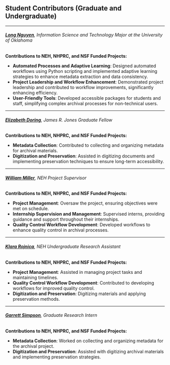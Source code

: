 ## Student Contributors (Graduate and Undergraduate)

---

###### **[Long Nguyen](mailto:long.v.nguyen-1@ou.edu)**, Information Science and Technology Major at the University of Oklahoma

**Contributions to NEH, NHPRC, and NSF Funded Projects:**

- **Automated Processes and Adaptive Learning**: Designed automated workflows using Python scripting and implemented adaptive learning strategies to enhance metadata extraction and data consistency.
- **Project Leadership and Workflow Enhancement**: Demonstrated project leadership and contributed to workflow improvements, significantly enhancing efficiency.
- **User-Friendly Tools**: Developed accessible packages for students and staff, simplifying complex archival processes for non-technical users.

---

###### **[Elizabeth Doring](mailto:elizabeth.doring@ou.edu)**, James R. Jones Graduate Fellow

**Contributions to NEH, NHPRC, and NSF Funded Projects:**

- **Metadata Collection**: Contributed to collecting and organizing metadata for archival materials.
- **Digitization and Preservation**: Assisted in digitizing documents and implementing preservation techniques to ensure long-term accessibility.

---

###### **[William Miller](mailto:willmiller@ou.edu)**, NEH Project Supervisor

**Contributions to NEH, NHPRC, and NSF Funded Projects:**

- **Project Management**: Oversaw the project, ensuring objectives were met on schedule.
- **Internship Supervision and Management**: Supervised interns, providing guidance and support throughout their internships.
- **Quality Control Workflow Development**: Developed workflows to enhance quality control in archival processes.

---

###### **[Klara Rojnica](mailto:klaraclairerojnica@ou.edu)**, NEH Undergraduate Research Assistant

**Contributions to NEH, NHPRC, and NSF Funded Projects:**

- **Project Management**: Assisted in managing project tasks and maintaining timelines.
- **Quality Control Workflow Development**: Contributed to developing workflows for improved quality control.
- **Digitization and Preservation**: Digitizing materials and applying preservation methods.

---

###### **[Garrett Simpson](mailto:garrett.simpson-1@ou.edu)**, Graduate Research Intern

**Contributions to NEH, NHPRC, and NSF Funded Projects:**

- **Metadata Collection**: Worked on collecting and organizing metadata for the archival project.
- **Digitization and Preservation**: Assisted with digitizing archival materials and implementing preservation strategies.




